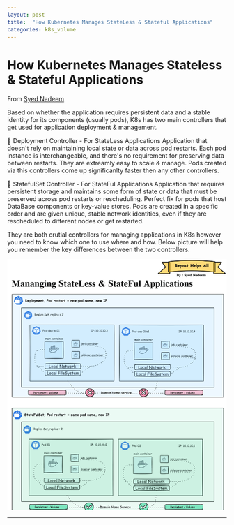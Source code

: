 ```yaml
---
layout: post
title:  "How Kubernetes Manages StateLess & Stateful Applications"
categories: k8s_volume
---
```


# How Kubernetes Manages Stateless & Stateful Applications

From [Syed Nadeem](https://www.linkedin.com/posts/devops-with-syed_how-does-k8s-manage-stateless-stateful-activity-7099361836621266944-uq5V/?utm_source=share&utm_medium=member_android)


Based on whether the application requires persistent data and a stable identity for its components (usually pods), K8s has two main controllers that get used for application deployment & management.

📌 Deployment Controller - For StateLess Applications
Application that doesn't rely on maintaining local state or data across pod restarts. Each pod instance is interchangeable, and there's no requirement for preserving data between restarts.
They are extreamly easy to scale & manage. Pods created via this controllers come up significanlty faster then any other controllers.

📌 StatefulSet Controller - For StateFul Applications
Application that requires persistent storage and maintains some form of state or data that must be preserved across pod restarts or rescheduling. Perfect fix for pods that host DataBase components or key-value stores. Pods are created in a specific order and are given unique, stable network identities, even if they are rescheduled to different nodes or get restarted.

They are both crutial controllers for managing applications in K8s however you need to know which one to use where and how. Below picture will help you remember the key 
differences between the two controllers.

![](/assets/k8s_stateful.png)

---